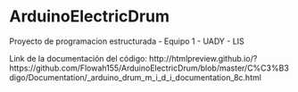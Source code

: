 # ArduinoElectricDrum
<p>Proyecto de programacion estructurada - Equipo 1 - UADY  - LIS</p>
<p>Link de la documentación del código: http://htmlpreview.github.io/?https://github.com/Flowah155/ArduinoElectricDrum/blob/master/C%C3%B3digo/Documentation/_arduino_drum_m_i_d_i_documentation_8c.html</p>
